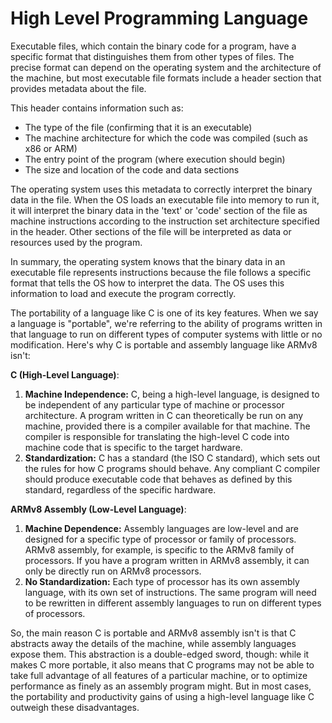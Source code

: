 # High Level Programming Language

Executable files, which contain the binary code for a program, have a specific format that distinguishes them from other types of files. The precise format can depend on the operating system and the architecture of the machine, but most executable file formats include a header section that provides metadata about the file.

This header contains information such as:

* The type of the file (confirming that it is an executable)
* The machine architecture for which the code was compiled (such as x86 or ARM)
* The entry point of the program (where execution should begin)
* The size and location of the code and data sections

The operating system uses this metadata to correctly interpret the binary data in the file. When the OS loads an executable file into memory to run it, it will interpret the binary data in the 'text' or 'code' section of the file as machine instructions according to the instruction set architecture specified in the header. Other sections of the file will be interpreted as data or resources used by the program.

In summary, the operating system knows that the binary data in an executable file represents instructions because the file follows a specific format that tells the OS how to interpret the data. The OS uses this information to load and execute the program correctly.









The portability of a language like C is one of its key features. When we say a language is "portable", we're referring to the ability of programs written in that language to run on different types of computer systems with little or no modification. Here's why C is portable and assembly language like ARMv8 isn't:

**C (High-Level Language)**:

1. **Machine Independence:** C, being a high-level language, is designed to be independent of any particular type of machine or processor architecture. A program written in C can theoretically be run on any machine, provided there is a compiler available for that machine. The compiler is responsible for translating the high-level C code into machine code that is specific to the target hardware.
2. **Standardization:** C has a standard (the ISO C standard), which sets out the rules for how C programs should behave. Any compliant C compiler should produce executable code that behaves as defined by this standard, regardless of the specific hardware.

**ARMv8 Assembly (Low-Level Language)**:

1. **Machine Dependence:** Assembly languages are low-level and are designed for a specific type of processor or family of processors. ARMv8 assembly, for example, is specific to the ARMv8 family of processors. If you have a program written in ARMv8 assembly, it can only be directly run on ARMv8 processors.
2. **No Standardization:** Each type of processor has its own assembly language, with its own set of instructions. The same program will need to be rewritten in different assembly languages to run on different types of processors.

So, the main reason C is portable and ARMv8 assembly isn't is that C abstracts away the details of the machine, while assembly languages expose them. This abstraction is a double-edged sword, though: while it makes C more portable, it also means that C programs may not be able to take full advantage of all features of a particular machine, or to optimize performance as finely as an assembly program might. But in most cases, the portability and productivity gains of using a high-level language like C outweigh these disadvantages.

